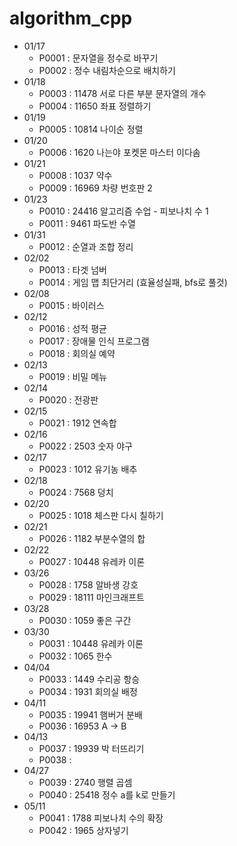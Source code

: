# algorithm_cpp

- 01/17
  - P0001 : 문자열을 정수로 바꾸기
  - P0002 : 정수 내림차순으로 배치하기
- 01/18
  - P0003 : 11478 서로 다른 부분 문자열의 개수
  - P0004 : 11650 좌표 정렬하기
- 01/19
  - P0005 : 10814 나이순 정렬
- 01/20
  - P0006 : 1620 나는야 포켓몬 마스터 이다솜
- 01/21
  - P0008 : 1037 약수
  - P0009 : 16969 차량 번호판 2
- 01/23
  - P0010 : 24416 알고리즘 수업 - 피보나치 수 1
  - P0011 : 9461 파도반 수열
- 01/31
  - P0012 : 순열과 조합 정리
- 02/02
  - P0013 : 타겟 넘버
  - P0014 : 게임 맵 최단거리 (효율성실패, bfs로 풀것)
- 02/08
  - P0015 : 바이러스
- 02/12
  - P0016 : 성적 평균
  - P0017 : 장애물 인식 프로그램
  - P0018 : 회의실 예약
- 02/13
  - P0019 : 비밀 메뉴
- 02/14
  - P0020 : 전광판
- 02/15
  - P0021 : 1912 연속합
- 02/16
  - P0022 : 2503 숫자 야구
- 02/17
  - P0023 : 1012 유기농 배추
- 02/18
  - P0024 : 7568 덩치
- 02/20
  - P0025 : 1018 체스판 다시 칠하기
- 02/21
  - P0026 : 1182 부분수열의 합
- 02/22
  - P0027 : 10448 유레카 이론
- 03/26
  - P0028 : 1758 알바생 강호
  - P0029 : 18111 마인크래프트
- 03/28
  - P0030 : 1059 좋은 구간
- 03/30
  - P0031 : 10448 유레카 이론
  - P0032 : 1065 한수
- 04/04
  - P0033 : 1449 수리공 항승
  - P0034 : 1931 회의실 배정
- 04/11
  - P0035 : 19941 햄버거 분배
  - P0036 : 16953 A → B
- 04/13
  - P0037 : 19939 박 터뜨리기
  - P0038 : 
- 04/27
  - P0039 : 2740 행렬 곱셈
  - P0040 : 25418 정수 a를 k로 만들기
- 05/11
  - P0041 : 1788 피보나치 수의 확장
  - P0042 : 1965 상자넣기
